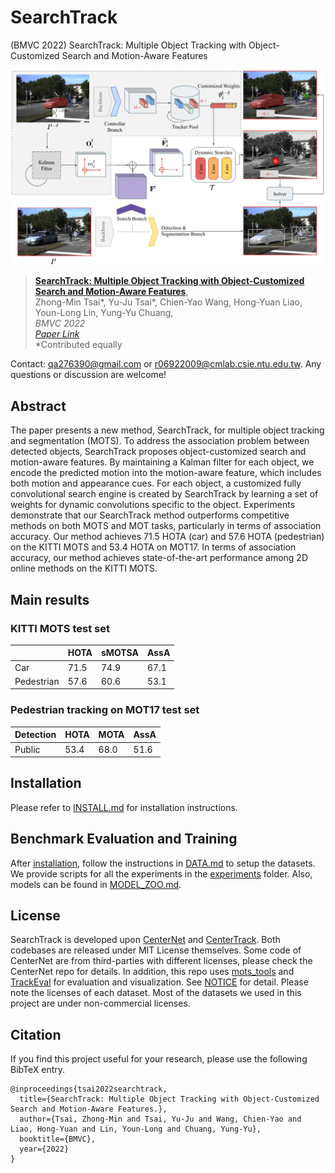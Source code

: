 # SearchTrack
(BMVC 2022) SearchTrack: Multiple Object Tracking with Object-Customized Search and Motion-Aware Features

![](readme/SearchTrack-crop-1.png)

> [**SearchTrack: Multiple Object Tracking with Object-Customized Search and Motion-Aware Features**](https://arxiv.org/abs/2210.16572),  
> Zhong-Min Tsai*, Yu-Ju Tsai*, Chien-Yao Wang, Hong-Yuan Liao, Youn-Long Lin, Yung-Yu Chuang,  
> *BMVC 2022*  
> *[Paper Link](http://arxiv.org/abs/2004.01177)*  
*Contributed equally 


Contact: [qa276390@gmail.com](mailto:qa276390@gmail.com) or [r06922009@cmlab.csie.ntu.edu.tw](mailto:r06922009@cmlab.csie.ntu.edu.tw). Any questions or discussion are welcome! 

## Abstract

The paper presents a new method, SearchTrack, for multiple object tracking and segmentation (MOTS). To address the association problem between detected objects, SearchTrack proposes object-customized search and motion-aware features. By maintaining a Kalman filter for each object, we encode the predicted motion into the motion-aware feature, which includes both motion and appearance cues. For each object, a customized fully convolutional search engine is created by SearchTrack by learning a set of weights for dynamic convolutions specific to the object. Experiments demonstrate that our SearchTrack method outperforms competitive methods on both MOTS and MOT tasks, particularly in terms of association accuracy. Our method achieves 71.5 HOTA (car) and 57.6 HOTA (pedestrian) on the KITTI MOTS and 53.4 HOTA on MOT17. In terms of association accuracy, our method achieves state-of-the-art performance among 2D online methods on the KITTI MOTS.



## Main results


### KITTI MOTS test set 

|             |  HOTA      |  sMOTSA  |  AssA   |
|-------------|------------|----------|----------
|Car          | 71.5       |   74.9   |  67.1   |
|Pedestrian   | 57.6       |   60.6   |  53.1   |

### Pedestrian tracking on MOT17 test set

| Detection    |  HOTA    |  MOTA   |  AssA | 
|--------------|----------|---------|-------|
|Public        | 53.4     |  68.0   | 51.6  |



## Installation

Please refer to [INSTALL.md](readme/INSTALL.md) for installation instructions.


## Benchmark Evaluation and Training

After [installation](readme/INSTALL.md), follow the instructions in [DATA.md](readme/DATA.md) to setup the datasets. We provide scripts for all the experiments in the [experiments](experiments) folder. Also, models can be found in [MODEL_ZOO.md](readme/MODEL_ZOO.md).

## License

SearchTrack is developed upon [CenterNet](https://github.com/xingyizhou/CenterNet) and [CenterTrack](https://github.com/xingyizhou/CenterTrack). Both codebases are released under MIT License themselves. Some code of CenterNet are from third-parties with different licenses, please check the CenterNet repo for details. In addition, this repo uses [mots_tools](https://github.com/VisualComputingInstitute/mots_tools) and [TrackEval](https://github.com/JonathonLuiten/TrackEval) for evaluation and visualization. See [NOTICE](NOTICE) for detail. Please note the licenses of each dataset. Most of the datasets we used in this project are under non-commercial licenses.


## Citation
If you find this project useful for your research, please use the following BibTeX entry.

~~~
@inproceedings{tsai2022searchtrack,
  title={SearchTrack: Multiple Object Tracking with Object-Customized Search and Motion-Aware Features.},
  author={Tsai, Zhong-Min and Tsai, Yu-Ju and Wang, Chien-Yao and Liao, Hong-Yuan and Lin, Youn-Long and Chuang, Yung-Yu},
  booktitle={BMVC},
  year={2022}
}
~~~